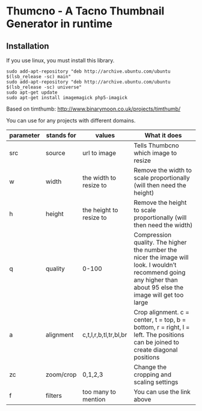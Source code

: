 Thumcno - A Tacno Thumbnail Generator in runtime
=================

## Installation

If you use linux, you must install this library.

```
sudo add-apt-repository "deb http://archive.ubuntu.com/ubuntu $(lsb_release -sc) main"
sudo add-apt-repository "deb http://archive.ubuntu.com/ubuntu $(lsb_release -sc) universe"
sudo apt-get update
sudo apt-get install imagemagick php5-imagick
```

Based on timthumb:
http://www.binarymoon.co.uk/projects/timthumb/

You can use for any projects with different domains.

| parameter | stands for | values                  | What it does                                                                                                                                                    |
|-----------|------------|-------------------------|-----------------------------------------------------------------------------------------------------------------------------------------------------------------|
| src       | source     | url to image            | Tells Thumbcno which image to resize                                                                                                                            |
| w         | width      | the width to resize to  | Remove the width to scale proportionally (will then need the height)                                                                                            |
| h         | height     | the height to resize to | Remove the height to scale proportionally (will then need the width)                                                                                            |
| q         | quality    | 0-100                   | Compression quality. The higher the number the nicer the image will look. I wouldn’t recommend going any higher than about 95 else the image will get too large |
| a         | alignment  | c,t,l,r,b,tl,tr,bl,br   | Crop alignment. c = center, t = top, b = bottom, r = right, l = left. The positions can be joined to create diagonal positions                                  |
| zc        | zoom/crop  | 0,1,2,3                 | Change the cropping and scaling settings                                                                                                                        |
| f         | filters    | too many to mention     | You can use the link above                                                                                                                                      |
